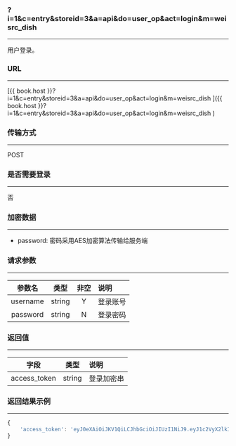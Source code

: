 ### ?i=1&c=entry&storeid=3&a=api&do=user_op&act=login&m=weisrc_dish

---

用户登录。

### URL

---

[{{ book.host }}?i=1&c=entry&storeid=3&a=api&do=user_op&act=login&m=weisrc_dish
]({{ book.host }}?i=1&c=entry&storeid=3&a=api&do=user_op&act=login&m=weisrc_dish
)

### 传输方式

---

POST

### 是否需要登录

---

否

### 加密数据

---

- password: 密码采用AES加密算法传输给服务端


### 请求参数

---

| 参数名 | 类型 | 非空 | 说明 |
| :---: | :---: | :---: | :--- |
| username | string | Y | 登录账号       |
| password | string | N | 登录密码       |


### 返回值

---

| 字段 | 类型 | 说明 |
| :---: | :---: | :--- |
| access_token | string | 登录加密串 |

### 返回结果示例

---

``` js
{
    'access_token': 'eyJ0eXAiOiJKV1QiLCJhbGciOiJIUzI1NiJ9.eyJ1c2VyX2lkIjoyOSwiZW1haWwiOiIiLCJ1c2VybmFtZSI6IjE1ODEyNDI1MDcyIiwiZXhwIjoxNDk3NTEyOTg1fQ.W5MbWPD02GANnJfrEEOkfXYrc2qp4ujy8giybPH2ahM'
}
```